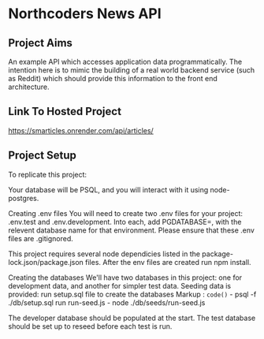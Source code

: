 # Northcoders News API

## Project Aims ##
An example API which accesses application data programmatically. The intention here is to mimic the building of a real world backend service (such as Reddit) which should provide this information to the front end architecture.

## Link To Hosted Project ##
https://smarticles.onrender.com/api/articles/

## Project Setup ##

To replicate this project:

Your database will be PSQL, and you will interact with it using node-postgres.

Creating .env files
You will need to create two .env files for your project: .env.test and .env.development. Into each, add PGDATABASE=, with the relevent database name for that environment. Please ensure that these .env files are .gitignored. 

This project requires several node dependicies listed in the package-lock.json/package.json files. After the env files are created run npm install.

Creating the databases
We'll have two databases in this project: one for development data, and another for simpler test data.
Seeding data is provided:
run setup.sql file to create the databases 
Markup :  `code()` - psql -f ./db/setup.sql
run run-seed.js - node ./db/seeds/run-seed.js

The developer database should be populated at the start.
The test database should be set up to reseed before each test is run.
